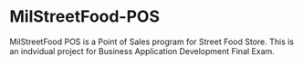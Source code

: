 # MilStreetFood-POS
 MilStreetFood POS is a Point of Sales program for Street Food Store. This is an indvidual project for Business Application Development Final Exam. 
